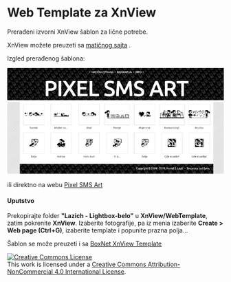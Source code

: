 # Web Template za XnView


Prerađeni izvorni XnView šablon za lične potrebe.

XnView možete preuzeti sa [matičnog sajta](https://www.xnview.com/en/xnview/) .

Izgled prerađenog šablona:

![IDP na Free Design Group](https://github.com/Lazich/Web_Temp_XnView/blob/master/img/template-view.png)

ili direktno na webu [Pixel SMS Art](https://lazich.info/2003_2015/pixel_sms_art/index.html)

#### Uputstvo
Prekopirajte folder **"Lazich - Lightbox-belo"** u **XnView/WebTemplate**, zatim pokrenite **XnView**.
Izaberite fotografije, pa iz menia izaberite **Create > Web page (Ctrl+G)**, izaberite template i popunite prazna polja...

Šablon se može preuzeti i sa  [BoxNet XnView Template](https://app.box.com/s/d01nkqrhq31qdn2lekyk2e1of83g50ui)


<a rel="license" href="http://creativecommons.org/licenses/by-nc/4.0/"><img alt="Creative Commons License" style="border-width:0" src="https://i.creativecommons.org/l/by-nc/4.0/88x31.png" /></a><br />This work is licensed under a <a rel="license" href="http://creativecommons.org/licenses/by-nc/4.0/">Creative Commons Attribution-NonCommercial 4.0 International License</a>.
